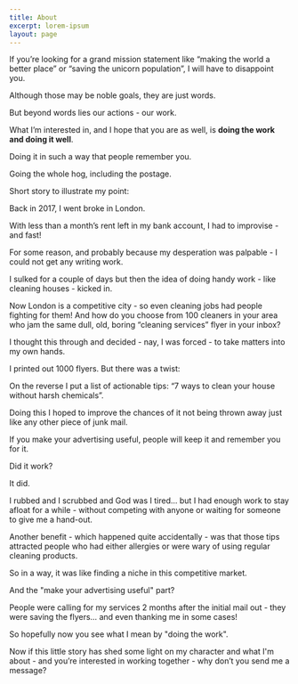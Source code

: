 ```yaml
---
title: About
excerpt: lorem-ipsum
layout: page
---
```

If you’re looking for a grand mission statement like “making the world a better place” or “saving the unicorn population”, I will have to disappoint you.

Although those may be noble goals, they are just words.

But beyond words lies our actions - our work.

What I’m interested in, and I hope that you are as well, is **doing the work and doing it well**.

Doing it in such a way that people remember you.

Going the whole hog, including the postage.

Short story to illustrate my point:

Back in 2017, I went broke in London.

With less than a month’s rent left in my bank account, I had to improvise - and fast!

For some reason, and probably because my desperation was palpable - I could not get any writing work.

I sulked for a couple of days but then the idea of doing handy work - like cleaning houses - kicked in.

Now London is a competitive city - so even cleaning jobs had people fighting for them! And how do you choose from 100 cleaners in your area who jam the same dull, old, boring “cleaning services” flyer in your inbox?

I thought this through and decided - nay, I was forced - to take matters into my own hands.

I printed out 1000 flyers. But there was a twist:

On the reverse I put a list of actionable tips: “7 ways to clean your house without harsh chemicals”.

Doing this I hoped to improve the chances of it not being thrown away just like any other piece of junk mail.

If you make your advertising useful, people will keep it and remember you for it.

Did it work?

It did.

I rubbed and I scrubbed and God was I tired... but I had enough work to stay afloat for a while - without competing with anyone or waiting for someone to give me a hand-out.

Another benefit - which happened quite accidentally - was that those tips attracted people who had either allergies or were wary of using regular cleaning products.

So in a way, it was like finding a niche in this competitive market.

And the "make your advertising useful" part?

People were calling for my services 2 months after the initial mail out - they were saving the flyers… and even thanking me in some cases!

So hopefully now you see what I mean by "doing the work".

Now if this little story has shed some light on my character and what I'm about - and you’re interested in working together - why don’t you send me a message?
